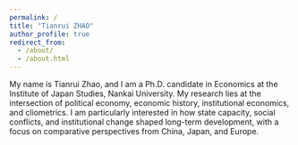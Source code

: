 ```yaml
---
permalink: /
title: "Tianrui ZHAO"
author_profile: true
redirect_from: 
  - /about/
  - /about.html
---
```


My name is Tianrui Zhao, and I am a Ph.D. candidate in Economics at the Institute of Japan Studies, Nankai University. My research lies at the intersection of political economy, economic history, institutional economics, and cliometrics. I am particularly interested in how state capacity, social conflicts, and institutional change shaped long-term development, with a focus on comparative perspectives from China, Japan, and Europe.

